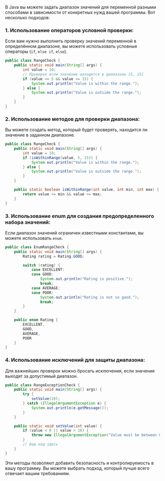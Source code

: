 В Java вы можете задать диапазон значений для переменной разными способами в зависимости от конкретных нужд вашей программы. Вот несколько подходов:

### 1. Использование операторов условной проверки:
Если вам нужно выполнить проверку значений переменной в определённом диапазоне, вы можете использовать условные операторы (`if`, `else if`, `else`).

```java
public class RangeCheck {
    public static void main(String[] args) {
        int value = 10;
        // Проверка если значение находится в диапазоне [5, 15]
        if (value >= 5 && value <= 15) {
            System.out.println("Value is within the range.");
        } else {
            System.out.println("Value is outside the range.");
        }
    }
}
```

### 2. Использование методов для проверки диапазона:
Вы можете создать метод, который будет проверять, находится ли значение в заданном диапазоне.

```java
public class RangeCheck {
    public static void main(String[] args) {
        int value = 10;
        if (isWithinRange(value, 5, 15)) {
            System.out.println("Value is within the range.");
        } else {
            System.out.println("Value is outside the range.");
        }
    }

    public static boolean isWithinRange(int value, int min, int max) {
        return value >= min && value <= max;
    }
}
```

### 3. Использование enum для создания предопределенного набора значений:
Если диапазон значений ограничен известными константами, вы можете использовать `enum`.

```java
public class EnumRangeCheck {
    public static void main(String[] args) {
        Rating rating = Rating.GOOD;

        switch (rating) {
            case EXCELLENT:
            case GOOD:
                System.out.println("Rating is positive.");
                break;
            case AVERAGE:
            case POOR:
                System.out.println("Rating is not so good.");
                break;
        }
    }

    public enum Rating {
        EXCELLENT,
        GOOD,
        AVERAGE,
        POOR
    }
}
```

### 4. Использование исключений для защиты диапазона:
Для важнейших проверок можно бросать исключения, если значения выходят за допустимый диапазон.

```java
public class RangeExceptionCheck {
    public static void main(String[] args) {
        try {
            setValue(20);
        } catch (IllegalArgumentException e) {
            System.out.println(e.getMessage());
        }
    }

    public static void setValue(int value) {
        if (value < 0 || value > 10) {
            throw new IllegalArgumentException("Value must be between 0 and 10 inclusive.");
        }
        // Ваш код здесь
    }
}
```

Эти методы позволяют добавить безопасность и контролируемость в вашу программу. Вы можете выбрать подход, который лучше всего отвечает вашим требованиям.